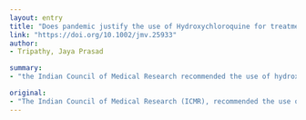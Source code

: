 ```yaml
---
layout: entry
title: "Does pandemic justify the use of Hydroxychloroquine for treatment and prevention of COVID-19 in India?"
link: "https://doi.org/10.1002/jmv.25933"
author:
- Tripathy, Jaya Prasad

summary:
- "the Indian Council of Medical Research recommended the use of hydroxychloroquine (HCQ) as a prophylactic against COVID-19 among health care workers and asymptomatic contacts of laboratory confirmed cases. This is widely criticised as an hastily taken step with political inclination and minimal evidence backing. India of 1.3 billion, we need to capitalize on this opportunity to generate data and valuable evidence on use of the drug to beat this pandemic."

original:
- "The Indian Council of Medical Research (ICMR), recommended the use of hydroxychloroquine (HCQ) as a prophylactic against COVID-19 among health care workers and asymptomatic contacts of laboratory confirmed cases of COVID. This is widely criticised as a hastily taken step with political inclination and minimal evidence backing. In the current scenario, where there is mass fear against COVID-19, this recommendation has made the people to believe that it will kill the viruses. This has important public health implications which are discussed below. Better communication should have been planned to ensure everyone does not go out and buy it. However, as a nation of 1.3 billion, we need to capitalize on this opportunity to generate data and valuable evidence on the use of HCQ to beat this pandemic. All health care workers taking this drug should volunteer themselves to be part of a trial/observational study and get registered online to generate useful data related to its safety and efficacy and guide future recommendations. The other risk group which includes asymptomatic contacts of laboratory confirmed COVID-19 patients are under surveillance by the state and local health authorities and could also be roped into this study to generate robust evidence. Of course, pandemic does not just justify the use of HCQ, but pandemic is the time to innovate, think out of box and generate evidence to prove the same so that we can lives. This article is protected by copyright. All rights reserved."
---
```



